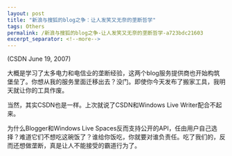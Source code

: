 ```yaml
---
layout: post
title: "新浪与搜狐的blog之争：让人发笑又无奈的垄断哲学"
tags: Others
permalink: /新浪与搜狐的blog之争-让人发笑又无奈的垄断哲学-a723bdc21603
excerpt_separator: <!--more-->
---
```


(CSDN June 19, 2007)

大概是学习了太多电力和电信业的垄断经验，这两个blog服务提供商也开始构筑堡垒了。你想从我的服务里面迁移出去？没门。即使你今天发布了搬家工具，我明天就让你的工具作废。

当然，其实CSDN也是一样。上次就说了CSDN和Windows Live Writer配合不起来。

为什么Blogger和Windows Live Spaces反而支持公开的API，任由用户自己选择？难道它们不想吃这碗饭了？谁给你饭吃，你就要对谁负责任。吃了我们的，反而还想做垄断，真是让人不能接受的霸道行为了。
<!--more-->